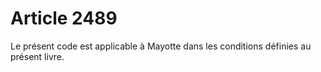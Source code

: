 # Article 2489

Le présent code est applicable à Mayotte dans les conditions définies au présent livre.